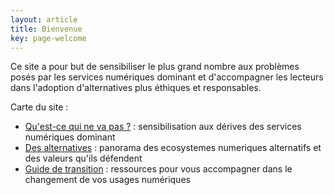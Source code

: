 ```yaml
---
layout: article
title: Bienvenue
key: page-welcome
---
```


Ce site a pour but de sensibiliser le plus grand nombre aux problèmes posés par les services numériques dominant et d'accompagner les lecteurs dans l'adoption d'alternatives plus éthiques et responsables.

Carte du site :
- [Qu'est-ce qui ne va pas ?](/fr/qu_est_ce_qui_ne_va_pas) : sensibilisation aux dérives des services numériques dominant
- [Des alternatives](/fr/alternatives) : panorama des ecosystemes numeriques alternatifs et des valeurs qu'ils défendent
- [Guide de transition](/guide/fr/introduction) : ressources pour vous accompagner dans le changement de vos usages numériques
<!-- - Le blog : l'actualié du numérique alternatif -->